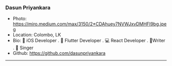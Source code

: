 ### Dasun Priyankara
- Photo: https://miro.medium.com/max/3150/2*CDAhuey7NVWJxvDMHFI9bg.jpeg
- Location: Colombo, LK
- Bio: 📱 iOS Developer . 📱 Flutter Developer . 💻  React Developer . 📝Writer . 🎤 Singer
- Github: https://github.com/dasunpriyankara
***
